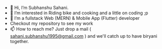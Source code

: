 - 👋 Hi, I’m Subhanshu Sahani.
- 👀 I’m interested in Riding bike and cooking and a little on coding ;p
- 🌱 I’m a fullstack Web (MERN) & Mobile App (Flutter) developer
- Checkout my repository to see my work
- 📫 How to reach me? Just drop a mail ( sahani.subhanshu1995@gmail.com ) and we'll catch up to have biryani together.

<!---
Sahani18/Sahani18 is a ✨ special ✨ repository because its `README.md` (this file) appears on your GitHub profile.
You can click the Preview link to take a look at your changes.
--->
